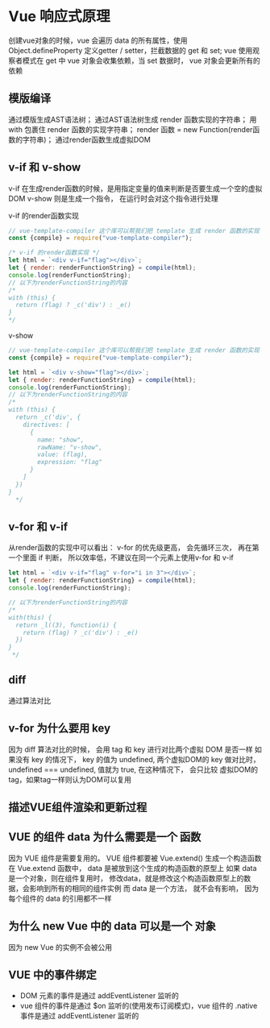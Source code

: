 # Vue 响应式原理

创建vue对象的时候，vue 会遍历 data 的所有属性，使用 Object.defineProperty 定义getter / setter，拦截数据的 get 和 set;
vue 使用观察者模式在 get 中 vue 对象会收集依赖，当 set 数据时， vue 对象会更新所有的依赖

## 模版编译

通过模版生成AST语法树；
通过AST语法树生成 render 函数实现的字符串；
用 with 包裹住 render 函数的实现字符串；
render 函数 = new Function(render函数的字符串)；
通过render函数生成虚拟DOM

## v-if 和 v-show

v-if 在生成render函数的时候，是用指定变量的值来判断是否要生成一个空的虚拟DOM
v-show 则是生成一个指令， 在运行时会对这个指令进行处理

v-if 的render函数实现
```js
// vue-template-compiler 这个库可以帮我们把 template 生成 render 函数的实现
const {compile} = require("vue-template-compiler");

/* v-if 的render函数实现 */
let html = `<div v-if="flag"></div>`;
let { render: renderFunctionString} = compile(html);
console.log(renderFunctionString);
// 以下为renderFunctionString的内容
/* 
with (this) {
  return (flag) ? _c('div') : _e()
}
*/
```

v-show
```js
// vue-template-compiler 这个库可以帮我们把 template 生成 render 函数的实现
const {compile} = require("vue-template-compiler");

let html = `<div v-show="flag"></div>`;
let { render: renderFunctionString} = compile(html);
console.log(renderFunctionString);
// 以下为renderFunctionString的内容
/*
with (this) {
  return _c('div', {
    directives: [
      { 
        name: "show",
        rawName: "v-show",
        value: (flag),
        expression: "flag"
      }
    ]
  })
}
  */
```

## v-for 和 v-if 

从render函数的实现中可以看出：
v-for 的优先级更高， 会先循环三次， 再在第一个里面 if 判断，
所以效率低，不建议在同一个元素上使用v-for 和 v-if

```js
let html = `<div v-if="flag" v-for="i in 3"></div>`;
let { render: renderFunctionString} = compile(html);
console.log(renderFunctionString);

// 以下为renderFunctionString的内容
/* 
with(this) {
  return _l((3), function(i) {
    return (flag) ? _c('div') : _e()
  })
}
 */
```

## diff

通过算法对比

## v-for 为什么要用 key

因为 diff 算法对比的时候， 会用 tag 和 key 进行对比两个虚拟 DOM 是否一样
如果没有 key 的情况下， key 的值为 undefined,  两个虚拟DOM的 key 做对比时， undefined === undefined, 值就为 true,
在这种情况下， 会只比较 虚拟DOM的tag，如果tag一样则认为DOM可以复用

## 描述VUE组件渲染和更新过程

## VUE 的组件 data 为什么需要是一个 函数

因为 VUE 组件是需要复用的。
VUE 组件都要被 Vue.extend() 生成一个构造函数
在 Vue.extend 函数中， data 是被放到这个生成的构造函数的原型上
如果 data 是一个对象，则在组件复用时， 修改data，就是修改这个构造函数原型上的数据，会影响到所有的相同的组件实例
而 data 是一个方法， 就不会有影响， 因为每个组件的 data 的引用都不一样

## 为什么 new Vue 中的 data 可以是一个 对象

因为 new Vue 的实例不会被公用

## VUE 中的事件绑定

* DOM 元素的事件是通过 addEventListener 监听的
* vue 组件的事件是通过 $on 监听的(使用发布订阅模式)，vue 组件的 .native 事件是通过 addEventListener 监听的

